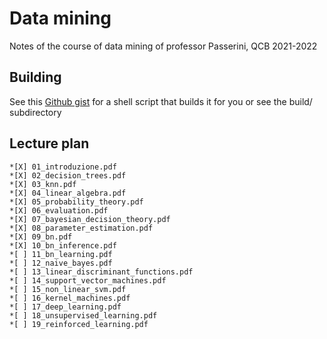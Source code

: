 # Data mining
Notes of the course of data mining of professor Passerini, QCB 2021-2022

## Building
See this [Github gist](https://gist.github.com/giacThePhantom/e080a777782754542d0e081835669085) for a shell script that builds it for you or see the build/ subdirectory

## Lecture plan

	*[X] 01_introduzione.pdf
	*[X] 02_decision_trees.pdf
	*[X] 03_knn.pdf
	*[X] 04_linear_algebra.pdf
	*[X] 05_probability_theory.pdf
	*[X] 06_evaluation.pdf
	*[X] 07_bayesian_decision_theory.pdf
	*[X] 08_parameter_estimation.pdf
	*[X] 09_bn.pdf
	*[X] 10_bn_inference.pdf
	*[ ] 11_bn_learning.pdf
	*[ ] 12_naive_bayes.pdf
	*[ ] 13_linear_discriminant_functions.pdf
	*[ ] 14_support_vector_machines.pdf
	*[ ] 15_non_linear_svm.pdf
	*[ ] 16_kernel_machines.pdf
	*[ ] 17_deep_learning.pdf
	*[ ] 18_unsupervised_learning.pdf
	*[ ] 19_reinforced_learning.pdf
